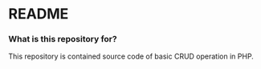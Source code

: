 # README #


### What is this repository for? ###
This repository is contained source code of basic CRUD operation in PHP.